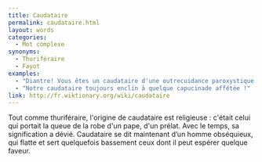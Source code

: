 ```yaml
---
title: Caudataire
permalink: caudataire.html
layout: words
categories:
  - Mot complexe
synonyms:
  - Thuriféraire
  - Fayot
examples:
  - "Diantre! Vous êtes un caudataire d'une outrecuidance paroxystique!"
  - "Notre caudataire toujours enclin à quelque capucinade affétée !"
link: http://fr.wiktionary.org/wiki/caudataire
---
```


Tout comme thuriféraire, l'origine de caudataire est religieuse : c'était celui qui portait la queue de la robe d'un pape, d'un prélat. Avec le temps, sa signification a dévié. Caudataire se dit maintenant d’un homme obséquieux, qui flatte et sert quelquefois bassement ceux dont il peut espérer quelque faveur.

